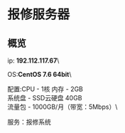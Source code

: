 # 报修服务器
## 概览
ip: **192.112.117.67**\

OS:**CentOS 7.6 64bit**\

配置:CPU - 1核 内存 - 2GB\
    系统盘 - SSD云硬盘 40GB\
    流量包 - 1000GB/月（带宽：5Mbps）\

服务：报修系统
